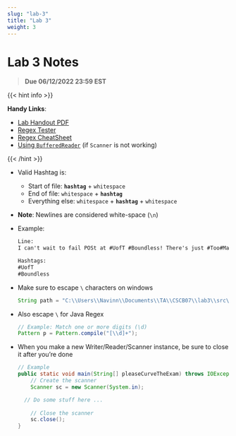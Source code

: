 ```yaml
---
slug: "lab-3"
title: "Lab 3"
weight: 3
---
```


# Lab 3 Notes  

> **Due 06/12/2022 23:59 EST**

{{< hint info >}}

**Handy Links**:

- [Lab Handout PDF](https://q.utoronto.ca/courses/260774/files/21063015/)
- [Regex Tester](https://www.regextester.com/)
- [Regex CheatSheet](https://cheatography.com/davechild/cheat-sheets/regular-expressions/)   
- [Using `BufferedReader`](https://www.baeldung.com/java-buffered-reader) (if `Scanner` is not working)  

{{< /hint >}}

- Valid Hashtag is:

  - Start of file: **`hashtag`** + `whitespace`  
  - End of file: `whitespace` + **`hashtag`**  
  - Everything else: `whitespace` + **`hashtag`** + `whitespace`    

- **Note**: Newlines are considered white-space (`\n`)  

- Example:

  ```txt
  Line: 
  I can't wait to fail POSt at #UofT #Boundless! There's just #Too#Many#Proofs! #Boundless\n
  
  Hashtags: 
  #UofT
  #Boundless 
  ```

- Make sure to escape `\`  characters on windows

  ```java
  String path = "C:\\Users\\Navinn\\Documents\\TA\\CSCB07\\lab3\\src\\Tweets2020";
  ```

- Also escape `\` for Java Regex

  ```java
  // Example: Match one or more digits (\d)
  Pattern p = Pattern.compile("[\\d]+");
  ```

- When you make a new Writer/Reader/Scanner instance, be sure to close it after you’re done


  ```java
  // Example
  public static void main(String[] pleaseCurveTheExam) throws IOException {
      // Create the scanner
      Scanner sc = new Scanner(System.in);
  
  	// Do some stuff here ...
      
      // Close the scanner
      sc.close();
  }
  ```

